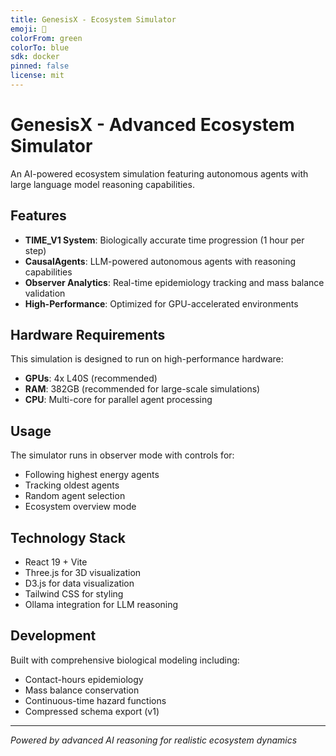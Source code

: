```yaml
---
title: GenesisX - Ecosystem Simulator
emoji: 🌱
colorFrom: green
colorTo: blue
sdk: docker
pinned: false
license: mit
---
```


# GenesisX - Advanced Ecosystem Simulator

An AI-powered ecosystem simulation featuring autonomous agents with large language model reasoning capabilities.

## Features

- **TIME_V1 System**: Biologically accurate time progression (1 hour per step)
- **CausalAgents**: LLM-powered autonomous agents with reasoning capabilities
- **Observer Analytics**: Real-time epidemiology tracking and mass balance validation
- **High-Performance**: Optimized for GPU-accelerated environments

## Hardware Requirements

This simulation is designed to run on high-performance hardware:
- **GPUs**: 4x L40S (recommended)
- **RAM**: 382GB (recommended for large-scale simulations)
- **CPU**: Multi-core for parallel agent processing

## Usage

The simulator runs in observer mode with controls for:
- Following highest energy agents
- Tracking oldest agents
- Random agent selection
- Ecosystem overview mode

## Technology Stack

- React 19 + Vite
- Three.js for 3D visualization
- D3.js for data visualization
- Tailwind CSS for styling
- Ollama integration for LLM reasoning

## Development

Built with comprehensive biological modeling including:
- Contact-hours epidemiology
- Mass balance conservation
- Continuous-time hazard functions
- Compressed schema export (v1)

---

*Powered by advanced AI reasoning for realistic ecosystem dynamics*